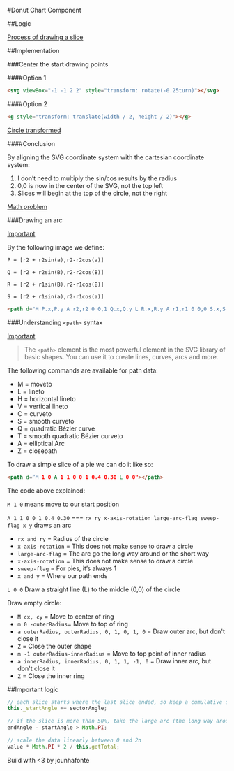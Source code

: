 #Donut Chart Component

##Logic

[Process of drawing a slice](https://cdn-images-1.medium.com/max/1200/1*bNYFaf7Gs31893lnwRHzTg.png)

##Implementation

###Center the start drawing points

####Option 1

```html
<svg viewBox="-1 -1 2 2" style="transform: rotate(-0.25turn)"></svg>
```

####Option 2

```html
<g style="transform: translate(width / 2, height / 2)"></g>
```

[Circle transformed](https://cdn-images-1.medium.com/max/2000/1*EMmU4BJtQwZXRKhof76SvA.png)


####Conclusion

By aligning the SVG coordinate system with the cartesian coordinate system:

1. I don’t need to multiply the sin/cos results by the radius
2. 0,0 is now in the center of the SVG, not the top left
3. Slices will begin at the top of the circle, not the right

[Math problem](https://cdn-images-1.medium.com/max/1200/1*bNYFaf7Gs31893lnwRHzTg.png)

###Drawing an arc

[Important](https://vkbansal.me/img/drawing-arc_4cc02b.png)

By the following image we define:

`P = [r2 + r2sin(a),r2-r2cos(a)]`

`Q = [r2 + r2sin(B),r2-r2cos(B)]`

`R = [r2 + r1sin(B),r2-r1cos(B)]`

`S = [r2 + r1sin(a),r2-r1cos(a)]`

```html
<path d="M P.x,P.y A r2,r2 0 0,1 Q.x,Q.y L R.x,R.y A r1,r1 0 0,0 S.x,S.y Z" />
```

###Understanding `<path>` syntax

[Important](https://developer.mozilla.org/en-US/docs/Web/SVG/Tutorial/Paths)

>The `<path>` element is the most powerful element in the SVG library of basic shapes. You can use it to create lines, curves, arcs and more.

The following commands are available for path data:

* M = moveto
* L = lineto
* H = horizontal lineto
* V = vertical lineto
* C = curveto
* S = smooth curveto
* Q = quadratic Bézier curve
* T = smooth quadratic Bézier curveto
* A = elliptical Arc
* Z = closepath

To draw a simple slice of a pie we can do it like so:
```html
<path d=”M 1 0 A 1 1 0 0 1 0.4 0.30 L 0 0"></path>
```

The code above explained:

`M 1 0` means move to our start position

`A 1 1 0 0 1 0.4 0.30` === `rx ry x-axis-rotation large-arc-flag sweep-flag x y` draws an arc
  * `rx and ry` = Radius of the circle
  * `x-axis-rotation` = This does not make sense to draw a circle
  * `large-arc-flag` = The arc go the long way around or the short way
  * `x-axis-rotation` = This does not make sense to draw a circle
  * `sweep-flag` = For pies, it’s always 1
  * `x and y` = Where our path ends

`L 0 0` Draw a straight line (L) to the middle (0,0) of the circle

Draw empty circle:

* `M cx, cy` = Move to center of ring
* `m 0 -outerRadius`= Move to top of ring
* `a outerRadius, outerRadius, 0, 1, 0, 1, 0` = Draw outer arc, but don't close it
* `Z` = Close the outer shape
* `m -1 outerRadius-innerRadius` = Move to top point of inner radius
* `a innerRadius, innerRadius, 0, 1, 1, -1, 0` = Draw inner arc, but don't close it
* `Z` = Close the inner ring

##Important logic
 
```typescript
// each slice starts where the last slice ended, so keep a cumulative start angle
this._startAngle += sectorAngle;
```

```typescript
// if the slice is more than 50%, take the large arc (the long way around)
endAngle - startAngle > Math.PI;
```

```typescript
// scale the data linearly between 0 and 2π
value * Math.PI * 2 / this.getTotal;
```
 
Build with <3 by jcunhafonte